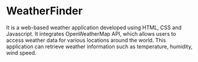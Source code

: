 # WeatherFinder
It is a web-based weather application developed using HTML, CSS and Javascript. It integrates OpenWeatherMap API, which allows users to access weather data for various locations around the world. This application can retrieve weather information such as temperature, humidity, wind speed.
